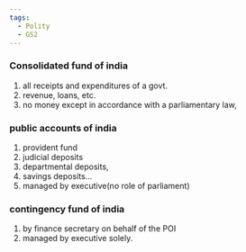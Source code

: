 ```yaml
---
tags:
  - Polity
  - GS2
---
```


### Consolidated fund of india
1. all receipts and expenditures of a govt.
2. revenue, loans, etc.
3. no money except in accordance with a parliamentary law,
### public accounts of india
1. provident fund
2. judicial deposits
3. departmental deposits,
4. savings deposits...
5. managed by executive(no role of parliament)
### contingency fund of india
1. by finance secretary on behalf of the POI
2. managed by executive solely. 